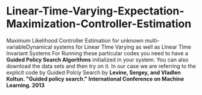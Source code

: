 # Linear-Time-Varying-Expectation-Maximization-Controller-Estimation
Maximum Likelihood Controller Estimation for unknown multi-variableDynamical systems for Linear TIme Varying as well as LInear TIme Invariant Systems
For Running these particular codes you need to have a **Guided Policy Search Algorithms** initialized in your system. You can also download the data sets and then try on it. In our case we are referring to the explicit code by Guided Polciy Search by **Levine, Sergey, and Vladlen Koltun. "Guided policy search." International Conference on Machine Learning. 2013**  
